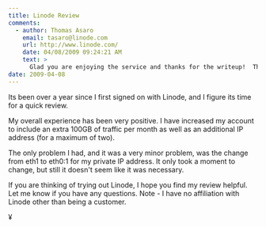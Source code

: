 ```yaml
---
title: Linode Review
comments:
  - author: Thomas Asaro
    email: tasaro@linode.com
    url: http://www.linode.com/
    date: 04/08/2009 09:24:21 AM
    text: >
      Glad you are enjoying the service and thanks for the writeup!  The removal of the eth1 interface was necessary mostly because of how Xen was handling it, although there were some other advantages.  Feel free to open a support ticket if you need more information.
date: 2009-04-08
---
```

Its been over a year since I first signed on with Linode, and I figure its time for a quick review.

My overall experience has been very positive. I have increased my account to include an extra 100GB of traffic per month as well as an additional IP address (for a maximum of two).

The only problem I had, and it was a very minor problem, was the change from eth1 to eth0:1 for my private IP address. It only took a moment to change, but still it doesn't seem like it was necessary.

If you are thinking of trying out Linode, I hope you find my review helpful. Let me know if you have any questions. Note - I have no affiliation with Linode other than being a customer.

¥

